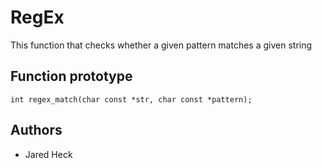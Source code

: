 # RegEx
This function that checks whether a given pattern matches a given string  

## Function prototype
```
int regex_match(char const *str, char const *pattern);
```


## Authors
* Jared Heck
